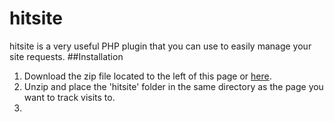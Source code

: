 hitsite
=======
hitsite is a very useful PHP plugin that you can use to easily manage your site requests.
##Installation
1) Download the zip file located to the left of this page or [here](https://github.com/wlangford/hitsite/archive/master.zip).
2) Unzip and place the 'hitsite' folder in the same directory as the page you want to track visits to.
3)
